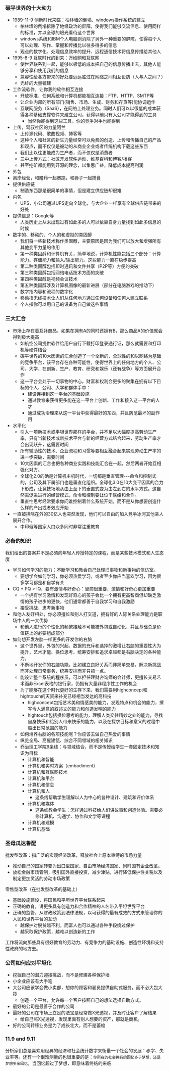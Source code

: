 ### 碾平世界的十大动力
- 1989-11-9 创新时代来临：柏林墙的倒塌、windows操作系统的建立
    - 柏林墙的倒塌拆除了地缘政治的屏障，使得我们能够交流信息、使用同样的标准，并以全球的眼光看待这个世界
    - windows系统和IBM个人电脑则消除了另外一种重要的屏障，使得每个人可以处理、写作、掌握和传播比以往多得多的信息
    - 观点的数字化、处理信息效率的提升、远程通信技术将信息传播给其他人
- 1995-8-9 互联时代的到来：万维网和互联网
    - 使世界联系到一起，能够以极低的成本把自己的信息传播出去，其他人能够分享和使用我们的信息
    - 兼容性给各方带来的好处要远远胜过在网络之间相互设防（人与人之间？）
    - 光纤的大量铺建
- 工作流软件，让你我的软件相互连接
    - 开放标准，任何系统和计算机都能相互连接：FTP、HTTP、SMTP等
    - 让企业内部的所有部门(销售、市场、生成、财务和存货等)能协调运作
    - 互联网服务（SaaS），在网络上处理业务。同时人们可以以很低的成本获得各种基础支撑软件来建立公司，获得以前只有大公司才能得到的工具
        - 当然你能得到这些工具，你的竞争对手也能得到
- 上传，驾驭社区的力量阿兰
    - 上传源代码、歌曲视频、博客等
    - 这种个人和社区的新生力量经常可以免费的创造、上传和传播自己的产品和观点，而不仅仅是被动的从商业企业或者传统机构下载这些东西
    - 我们比以往更能成为生产者，而不仅仅是消费者
    - 三中上传方式：社区开发软件运动、维基百科和博客/播客
    - 甚至挖矿都能用到开源的理念，以集思广益，降低成本提高利润
- 外包
- 离岸经营，和瞪羚一起赛跑，和狮子一起捕食
- 提供供应链
    - 制造东西那是很简单的事情，但是建立供应链却很难
- 内包
    - UPS，小公司通过UPS走向全球化，与大企业一样享有全球供应链带来的好处
- 提供信息：Google等
    - 人类历史上从未出现过有如此多的人可以依靠自身力量找到如此多信息的时候
- 数字的、移动的、个人的和虚拟的类固醇
    - 我们将一些新技术称作类固醇，主要原因是因为我们可以放大和增强所有其他变平力量的作用
    - 第一种类固醇和计算机有关，简单地说，计算机性能包括三个部分：计算能力、存储能力和输入/输出能力。这些能力一直在稳步提高
    - 第二种类固醇包括即时通讯和文件共享（P2P等）方便的突破
    - 第三种类固醇包括网络电话技术方面的突破
    - 第四种类固醇是视频会议技术
    - 第五种类固醇涉及计算机图像的最新进展（部分在电脑游戏的推动下）
    - 数字指内容和流程的数字化
    - 移动指无线技术让人们从任何地方通过任何设备和任何人建立联系
    - 个人指你可以用自己的设备为自己做这些事情

### 三大汇合
- 市场上存在着互补商品，如果在拥有A的同时还拥有B，那么商品A的价值就会得到极大提高
    - 如航空公司提供软件给用户自行下载打印登录通行证，那么就需要和打印机等硬件结合
    - 碾平世界的10大因素的汇合创造了一个全新的、全球性的和以网络为基础的竞争平台，该平台存在各种可能性，使得世界上的任何地方的个人、公司、大学，在创新、生产、教育、研究和娱乐（还有战争）等方面展开合作
    - 这一平台会处于一切事物的中心，财富和权利会更多的聚集在拥有以下目标的个人、公司、大学和群体手中：
        - 建设连接到这一平台的基础设施
        - 通过教育来获得更多能在这一平台上创新、工作和接入这一平台的人才
        - 通过成功治理来从这一平台中获得最好的东西，并且防范最坏的副作用
- 水平化
    - 引入一项新技术或平坦世界那样的平台，并不足以大幅度提高劳动生产率，只有当新技术或新技术平台与新的经营方式结合起来，劳动生产率才会出现跃升，这需要时间
    - 所有辅助性的技术、企业流程和习惯等要相互融合起来实现劳动生产率的进一步突破，需要时间
    - 10大因素的汇合也把各种商业实践和技能汇合在一起，然后两者开始互相强化对方。
    - 全球化2.0的确是计算机主机时代，一切都是垂直管理---命令和控制式的，公司及其下属部门也是垂直化组织。全球化3.0在10大变平因素的合力下形成，让竞技场地从由上至下的垂直式变为由左到右的水平方式。这自然需促进进行的经营模式，命令和控制要让位于联络和合作。
    - 垂直性思考经常要求你问谁控制着什么系统开始，而不是从你想要创造什么样的产出或者效应开始
- 一直被排除在外的30亿人也突然发现，他们可以自由的加入竞争冰河其他亲人展开合作。
    - 中印俄等国家人口众多同时非常注重教育

### 必备的知识
我们给出的答案并不是必须向年轻人传授特定的课程，而是某些技术模式和人生态度
- 学习如何学习的能力：不断学习和教会自己处理旧事物和新事物的信访室。
    - 要想学会如何学习，你必须热爱学习，或者至少你应当喜欢学习，因为很多学习都是和自学有关
- CQ + PQ > IQ，要有激情与好奇心：智商很重要，激情和好奇心更加重要
    - 一个拥有学习激情和发现好奇心的孩子会比一个拥有更高智商但却缺乏激情的孩子进步的更快，他们通常都善于自我学习和自我激励
    - 接受挑战，思考新事物
- 和他人友好相处，你必须擅长和别人打交道，拥有好的人际关系处理能力是职场中人的一大优势
    - 和他人进行的个性化的频繁接触不可能被外包或自动化，并且基础总是价值链上的必要组成部分
- 如何想开发左脑一样更多的开发你的右脑
    - 这个世界里，外包的兴起、数据的充斥和选择的激增让右脑的重要性大为提升，艺术才能、换位思考、统筹安排和追求卓越都是右脑决定的各种能力。
    - 不断地开发你的右脑功能，比如建立良好关系而非简单交易，解决新挑战而非处理日常事务，统筹安排而非只抓一点。
    - 能设计整个系统的程序员，可以担任理财咨询师的会计师，更擅长交易艺术而非Excel表格的银行家，仍拥有大量非程序性工作的机会
    - 为了能够在这个时代更好的生存下来，我们需要用highconcept和hightouch的天资来补充已经相当发达的高科技
        - highconcept包括艺术美和情感美的能力，发现特点和机会的能力，撰写令人满意的叙述文的能力和创造发明的能力
        - hightouch包括换位思考的能力，理解人类交往精妙之处的能力，寻找自身快乐和给别人带来快乐的能力，以及在探求目标和意义的过程中超出日常范围的能力
    - 如何培养右脑的各项技能呢？你应该去做自己热爱的事情
    - 纵览全局、高屋建瓴、综合不同领域的相关知识
    - 乔治理工学院9条线：与领域结合，而不是传授给学生一套固定技术和知识为目标
        - 计算机和智能
        - 计算机和实时方案（embodiment）
        - 计算机和互联网技术
        - 计算机和平台
        - 计算机和信息
        - 计算机和人
            - 这条线帮助学生理解以人为中心的各种设计、建筑和评价体系
        - 计算机和媒体
            - 这条线教会学生：怎样通过科技给人们讲故事和创造体验。需要必修计算机、沟通学、协作和文学等课程
        - 计算机和建模
        - 计算机基础

### 圣母瓜达鲁配
批发型改革：指广泛的宏观经济改革，释放社会上原本束缚的市场力量
- 推动自己的国家转变为出口型国家、自由市场经济国家、同时国有企业改革。
- 放松金融市场管制，吸引国外直接投资，减少津贴，进行降低保护性关税以及制定更加灵活的劳动市场政策

零售型改革（在批发型改革的基础上）
- 基础设施建设，将国民和平坦世界平台联系起来
- 正确的教育，讲更多具有创造力和合作精神的人名带入平坦世界平台
- 正确的监管，从财政政策到法律法规，以可获得的最有成效的方式来管理你的人民和世界平台的互动
    - 越保护对脱贫越不利，而富人也可以通过各种手段绕过保护
    - 越采取保护政策，越难以创造新的工作

工作将流向那些具有很好教育的劳动力、有竞争力的基础设施、创造性环境和支持性政府的地方去。

### 公司如何应对平坦化
- 挖掘自己的潜力迎接挑战，而不是修建各种保护墙
- 小企业应该有大手笔
- 大公司应该学会做小卖部，想你的顾客和雇员提供自助式服务，而不必大包大揽
    - 创造一个平台，允许每一个客户按照自己的想法选择自助方式。
- 最好的公司是最善于合作的公司
- 最好的公司在市场上立足的法宝是经常做X光透视，并及时让客户了解结果
    - 给自己照X光透视，发现里面有别人想要的资产，那就是商机。
- 好的公司转移业务是为了成长壮大，而不是萎缩

### 11.9 and 9.11
分析家们总是喜欢用经典的经济和社会统计数字来衡量一个社会的发展：赤字、失业率等。还有一个很难测量的也很重要的是：`你所在的社会拥有的回忆多于梦想，还是梦想多余回忆`，当回忆超过了梦想，即意味着终结的来临.

